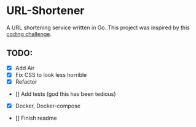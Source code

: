 # URL-Shortener
A URL shortening service written in Go. This project was inspired by this [coding challenge](https://codingchallenges.fyi/challenges/challenge-url-shortener). 

## TODO:
- [x] Add Air
- [x] Fix CSS to look less horrible 
- [x] Refactor
- [] Add tests (god this has been tedious)
- [x] Docker, Docker-compose
- [] Finish readme
